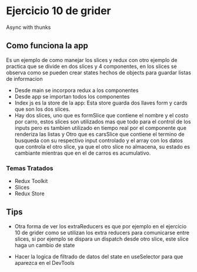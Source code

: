 # Ejercicio 10 de grider

Async with thunks

## Como funciona la app

Es un ejemplo de como manejar los slices y redux con otro ejemplo de practica que se divide en dos slices y 4 componentes, en los slices se observa como se pueden crear states hechos de objects para guardar listas de informacion

- Desde main se incorpora redux a los componentes
- Desde app se importan todos los componentes
- Index js es la store de la app: Esta store guarda dos llaves form y cards que son los dos slices.
- Hay dos slices, uno que es formSlice que contiene el nombre y el costo por carro, estos slices son utilizados mas que todo para el control de los inputs pero es tambien utilizado en tiempo real por el componente que renderiza las listas y Otro que es carsSlice que contiene el termino de busqueda con su respectivo input controlado y el array con los datos que controla el otro slice, ya que el otro slice no almacena, su estado es cambiante mientras que en el de carros es acumulativo.

### Temas Tratados

- Redux Toolkit
- Slices
- Redux Store

## Tips

- Otra forma de ver los extraReducers es que por ejemplo en el ejercicio 10 de grider como se utilizan los extra reducers para comunicarse entre slices, si por ejemplo se dispara un dispatch desde otro slice, este slice haga un cambio de state

- Hacer la logica de filtrado de datos del state en useSelector para que aparezca en el DevTools
